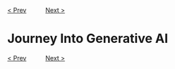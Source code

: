 [< Prev](./1.1_landscape_of_generative_ai.md)  &nbsp;&nbsp;&nbsp;&nbsp;&nbsp;&nbsp;&nbsp;&nbsp;&nbsp; [Next >](./1.3_Impact_and_use_cases_of_generative_ai.md)
# Journey Into Generative AI


[< Prev](./1.1_landscape_of_generative_ai.md)  &nbsp;&nbsp;&nbsp;&nbsp;&nbsp;&nbsp;&nbsp;&nbsp;&nbsp; [Next >](./1.3_Impact_and_use_cases_of_generative_ai.md)